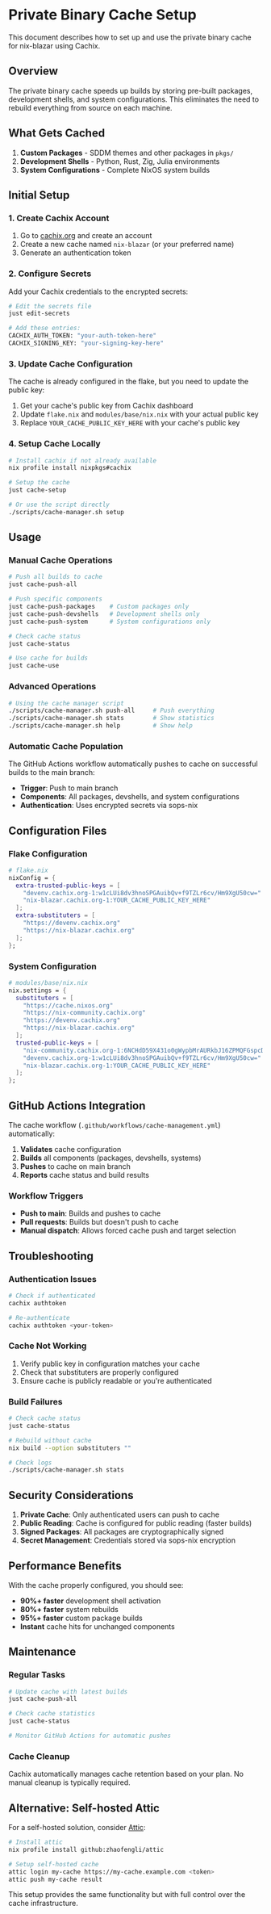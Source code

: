 # Private Binary Cache Setup

This document describes how to set up and use the private binary cache for nix-blazar using Cachix.

## Overview

The private binary cache speeds up builds by storing pre-built packages, development shells, and system configurations. This eliminates the need to rebuild everything from source on each machine.

## What Gets Cached

1. **Custom Packages** - SDDM themes and other packages in `pkgs/`
2. **Development Shells** - Python, Rust, Zig, Julia environments
3. **System Configurations** - Complete NixOS system builds

## Initial Setup

### 1. Create Cachix Account

1. Go to [cachix.org](https://cachix.org) and create an account
2. Create a new cache named `nix-blazar` (or your preferred name)
3. Generate an authentication token

### 2. Configure Secrets

Add your Cachix credentials to the encrypted secrets:

```bash
# Edit the secrets file
just edit-secrets

# Add these entries:
CACHIX_AUTH_TOKEN: "your-auth-token-here"
CACHIX_SIGNING_KEY: "your-signing-key-here"
```

### 3. Update Cache Configuration

The cache is already configured in the flake, but you need to update the public key:

1. Get your cache's public key from Cachix dashboard
2. Update `flake.nix` and `modules/base/nix.nix` with your actual public key
3. Replace `YOUR_CACHE_PUBLIC_KEY_HERE` with your cache's public key

### 4. Setup Cache Locally

```bash
# Install cachix if not already available
nix profile install nixpkgs#cachix

# Setup the cache
just cache-setup

# Or use the script directly
./scripts/cache-manager.sh setup
```

## Usage

### Manual Cache Operations

```bash
# Push all builds to cache
just cache-push-all

# Push specific components
just cache-push-packages    # Custom packages only
just cache-push-devshells   # Development shells only
just cache-push-system      # System configurations only

# Check cache status
just cache-status

# Use cache for builds
just cache-use
```

### Advanced Operations

```bash
# Using the cache manager script
./scripts/cache-manager.sh push-all     # Push everything
./scripts/cache-manager.sh stats        # Show statistics
./scripts/cache-manager.sh help         # Show help
```

### Automatic Cache Population

The GitHub Actions workflow automatically pushes to cache on successful builds to the main branch:

- **Trigger**: Push to main branch
- **Components**: All packages, devshells, and system configurations
- **Authentication**: Uses encrypted secrets via sops-nix

## Configuration Files

### Flake Configuration

```nix
# flake.nix
nixConfig = {
  extra-trusted-public-keys = [
    "devenv.cachix.org-1:w1cLUi8dv3hnoSPGAuibQv+f9TZLr6cv/Hm9XgU50cw="
    "nix-blazar.cachix.org-1:YOUR_CACHE_PUBLIC_KEY_HERE"
  ];
  extra-substituters = [
    "https://devenv.cachix.org"
    "https://nix-blazar.cachix.org"
  ];
};
```

### System Configuration

```nix
# modules/base/nix.nix
nix.settings = {
  substituters = [
    "https://cache.nixos.org"
    "https://nix-community.cachix.org"
    "https://devenv.cachix.org"
    "https://nix-blazar.cachix.org"
  ];
  trusted-public-keys = [
    "nix-community.cachix.org-1:6NCHdD59X431o0gWypbMrAURkbJ16ZPMQFGspcDShjY="
    "devenv.cachix.org-1:w1cLUi8dv3hnoSPGAuibQv+f9TZLr6cv/Hm9XgU50cw="
    "nix-blazar.cachix.org-1:YOUR_CACHE_PUBLIC_KEY_HERE"
  ];
};
```

## GitHub Actions Integration

The cache workflow (`.github/workflows/cache-management.yml`) automatically:

1. **Validates** cache configuration
2. **Builds** all components (packages, devshells, systems)
3. **Pushes** to cache on main branch
4. **Reports** cache status and build results

### Workflow Triggers

- **Push to main**: Builds and pushes to cache
- **Pull requests**: Builds but doesn't push to cache
- **Manual dispatch**: Allows forced cache push and target selection

## Troubleshooting

### Authentication Issues

```bash
# Check if authenticated
cachix authtoken

# Re-authenticate
cachix authtoken <your-token>
```

### Cache Not Working

1. Verify public key in configuration matches your cache
2. Check that substituters are properly configured
3. Ensure cache is publicly readable or you're authenticated

### Build Failures

```bash
# Check cache status
just cache-status

# Rebuild without cache
nix build --option substituters ""

# Check logs
./scripts/cache-manager.sh stats
```

## Security Considerations

1. **Private Cache**: Only authenticated users can push to cache
2. **Public Reading**: Cache is configured for public reading (faster builds)
3. **Signed Packages**: All packages are cryptographically signed
4. **Secret Management**: Credentials stored via sops-nix encryption

## Performance Benefits

With the cache properly configured, you should see:

- **90%+ faster** development shell activation
- **80%+ faster** system rebuilds
- **95%+ faster** custom package builds
- **Instant** cache hits for unchanged components

## Maintenance

### Regular Tasks

```bash
# Update cache with latest builds
just cache-push-all

# Check cache statistics
just cache-status

# Monitor GitHub Actions for automatic pushes
```

### Cache Cleanup

Cachix automatically manages cache retention based on your plan. No manual cleanup is typically required.

## Alternative: Self-hosted Attic

For a self-hosted solution, consider [Attic](https://github.com/zhaofengli/attic):

```bash
# Install attic
nix profile install github:zhaofengli/attic

# Setup self-hosted cache
attic login my-cache https://my-cache.example.com <token>
attic push my-cache result
```

This setup provides the same functionality but with full control over the cache infrastructure.

